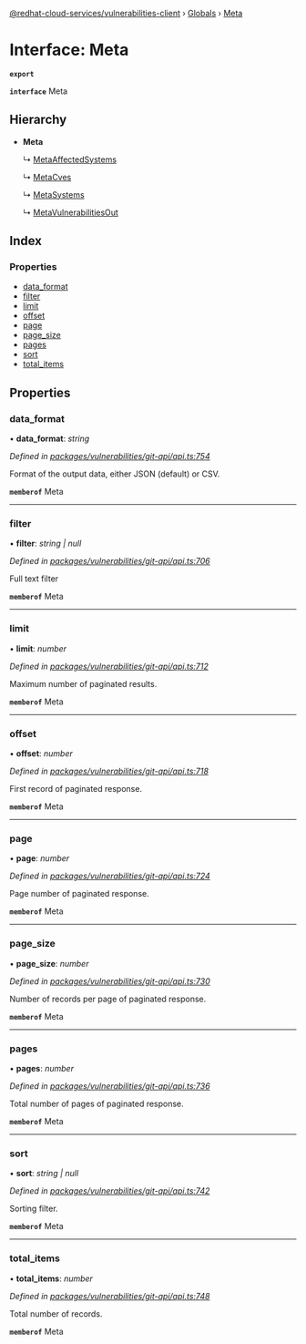 [@redhat-cloud-services/vulnerabilities-client](../README.md) › [Globals](../globals.md) › [Meta](meta.md)

# Interface: Meta

**`export`** 

**`interface`** Meta

## Hierarchy

* **Meta**

  ↳ [MetaAffectedSystems](metaaffectedsystems.md)

  ↳ [MetaCves](metacves.md)

  ↳ [MetaSystems](metasystems.md)

  ↳ [MetaVulnerabilitiesOut](metavulnerabilitiesout.md)

## Index

### Properties

* [data_format](meta.md#data_format)
* [filter](meta.md#filter)
* [limit](meta.md#limit)
* [offset](meta.md#offset)
* [page](meta.md#page)
* [page_size](meta.md#page_size)
* [pages](meta.md#pages)
* [sort](meta.md#sort)
* [total_items](meta.md#total_items)

## Properties

###  data_format

• **data_format**: *string*

*Defined in [packages/vulnerabilities/git-api/api.ts:754](https://github.com/RedHatInsights/javascript-clients/blob/master/packages/vulnerabilities/git-api/api.ts#L754)*

Format of the output data, either JSON (default) or CSV.

**`memberof`** Meta

___

###  filter

• **filter**: *string | null*

*Defined in [packages/vulnerabilities/git-api/api.ts:706](https://github.com/RedHatInsights/javascript-clients/blob/master/packages/vulnerabilities/git-api/api.ts#L706)*

Full text filter

**`memberof`** Meta

___

###  limit

• **limit**: *number*

*Defined in [packages/vulnerabilities/git-api/api.ts:712](https://github.com/RedHatInsights/javascript-clients/blob/master/packages/vulnerabilities/git-api/api.ts#L712)*

Maximum number of paginated results.

**`memberof`** Meta

___

###  offset

• **offset**: *number*

*Defined in [packages/vulnerabilities/git-api/api.ts:718](https://github.com/RedHatInsights/javascript-clients/blob/master/packages/vulnerabilities/git-api/api.ts#L718)*

First record of paginated response.

**`memberof`** Meta

___

###  page

• **page**: *number*

*Defined in [packages/vulnerabilities/git-api/api.ts:724](https://github.com/RedHatInsights/javascript-clients/blob/master/packages/vulnerabilities/git-api/api.ts#L724)*

Page number of paginated response.

**`memberof`** Meta

___

###  page_size

• **page_size**: *number*

*Defined in [packages/vulnerabilities/git-api/api.ts:730](https://github.com/RedHatInsights/javascript-clients/blob/master/packages/vulnerabilities/git-api/api.ts#L730)*

Number of records per page of paginated response.

**`memberof`** Meta

___

###  pages

• **pages**: *number*

*Defined in [packages/vulnerabilities/git-api/api.ts:736](https://github.com/RedHatInsights/javascript-clients/blob/master/packages/vulnerabilities/git-api/api.ts#L736)*

Total number of pages of paginated response.

**`memberof`** Meta

___

###  sort

• **sort**: *string | null*

*Defined in [packages/vulnerabilities/git-api/api.ts:742](https://github.com/RedHatInsights/javascript-clients/blob/master/packages/vulnerabilities/git-api/api.ts#L742)*

Sorting filter.

**`memberof`** Meta

___

###  total_items

• **total_items**: *number*

*Defined in [packages/vulnerabilities/git-api/api.ts:748](https://github.com/RedHatInsights/javascript-clients/blob/master/packages/vulnerabilities/git-api/api.ts#L748)*

Total number of records.

**`memberof`** Meta
